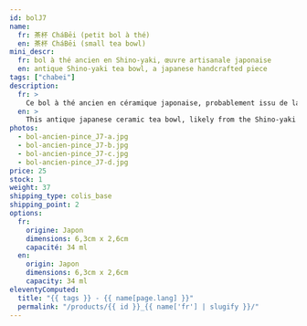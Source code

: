 ```yaml
---
id: bolJ7
name:
  fr: 茶杯 CháBēi (petit bol à thé)
  en: 茶杯 CháBēi (small tea bowl)
mini_descr:
  fr: bol à thé ancien en Shino-yaki, œuvre artisanale japonaise
  en: antique Shino-yaki tea bowl, a japanese handcrafted piece
tags: ["chabei"]
description:
  fr: >
    Ce bol à thé ancien en céramique japonaise, probablement issu de la tradition du Shino-yaki. Ses tons doux et naturels, parsemés de délicates craquelures,<!--more--> évoquent l’authenticité et la simplicité des rituels du thé. Chaque détail raconte une histoire, entre savoir-faire ancestral et beauté intemporelle. Idéal pour savourer votre thé dans une ambiance empreinte de sérénité.
  en: >
    This antique japanese ceramic tea bowl, likely from the Shino-yaki tradition. Its soft, natural tones, adorned with delicate crackles,<!--more--> evoke the authenticity and simplicity of tea rituals. Every detail tells a story of ancestral craftsmanship and timeless beauty. Perfect for enjoying your tea in a serene and contemplative atmosphere.
photos:
  - bol-ancien-pince_J7-a.jpg
  - bol-ancien-pince_J7-b.jpg
  - bol-ancien-pince_J7-c.jpg
  - bol-ancien-pince_J7-d.jpg
price: 25
stock: 1
weight: 37
shipping_type: colis_base
shipping_point: 2
options:
  fr:
    origine: Japon
    dimensions: 6,3cm x 2,6cm
    capacité: 34 ml
  en:
    origin: Japon
    dimensions: 6,3cm x 2,6cm
    capacity: 34 ml
eleventyComputed:
  title: "{{ tags }} - {{ name[page.lang] }}"
  permalink: "/products/{{ id }}_{{ name['fr'] | slugify }}/"
---
```

